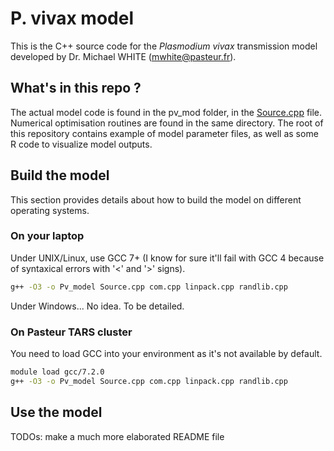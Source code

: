 # P. vivax model
This is the C++ source code for the _Plasmodium vivax_ transmission model developed by Dr. Michael WHITE (<mwhite@pasteur.fr>).

## What's in this repo ?
The actual model code is found in the pv\_mod folder, in the [Source.cpp](../blob/master/Pv_mod/Source.cpp) file. Numerical optimisation routines are found in the same directory.
The root of this repository contains example of model parameter files, as well as some R code to visualize model outputs.

## Build the model
This section provides details about how to build the model on different operating systems.
### On your laptop
Under UNIX/Linux, use GCC 7+ (I know for sure it'll fail with GCC 4 because of syntaxical errors with '\<' and '\>' signs).

```bash
g++ -O3 -o Pv_model Source.cpp com.cpp linpack.cpp randlib.cpp
```

Under Windows... No idea. To be detailed.

### On Pasteur TARS cluster
You need to load GCC into your environment as it's not available by default.
```bash
module load gcc/7.2.0
g++ -O3 -o Pv_model Source.cpp com.cpp linpack.cpp randlib.cpp
```
## Use the model

TODOs: make a much more elaborated README file
